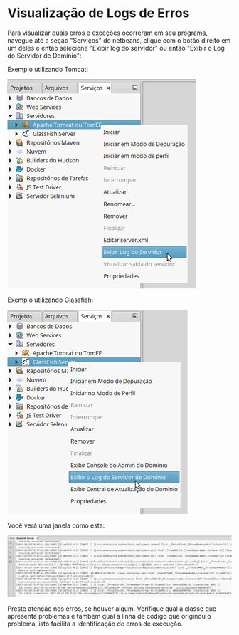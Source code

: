 # Visualização de Logs de Erros

Para visualizar quais erros e exceções ocorreram em seu programa, navegue até a seção "Serviços" do netbeans, clique com o botão direito em um deles e então selecione "Exibir log do servidor" ou então "Exibir o Log do Servidor de Domínio":

Exemplo utilizando Tomcat:

![logtomcat.png](/assets/logtomcat.png)

Exemplo utilizando Glassfish:

![logglassfish.png](/assets/logglassfish.png)

Você verá uma janela como esta:

![logview.png](/assets/logview.png)

Preste atenção nos erros, se houver algum. Verifique qual a classe que apresenta problemas e também qual a linha de código que originou o problema, isto facilita a identificação de erros de execução.

